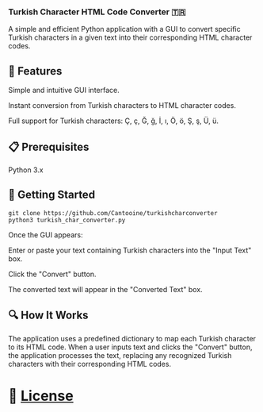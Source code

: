 ### Turkish Character HTML Code Converter 🇹🇷

A simple and efficient Python application with a GUI to convert specific Turkish characters in a given text into their corresponding HTML character codes.

## 🌟 Features

Simple and intuitive GUI interface.

Instant conversion from Turkish characters to HTML character codes.

Full support for Turkish characters: Ç, ç, Ğ, ğ, İ, ı, Ö, ö, Ş, ş, Ü, ü.


## 📋 Prerequisites
Python 3.x

## 🚀 Getting Started

```
git clone https://github.com/Cantooine/turkishcharconverter
python3 turkish_char_converter.py
```
Once the GUI appears:

Enter or paste your text containing Turkish characters into the "Input Text" box.

Click the "Convert" button.

The converted text will appear in the "Converted Text" box.

## 🔍 How It Works

The application uses a predefined dictionary to map each Turkish character to its HTML code. When a user inputs text and clicks the "Convert" button, the application processes the text, replacing any recognized Turkish characters with their corresponding HTML codes.

# 📄 [License](https://i.etsystatic.com/15378848/r/il/0fb5f6/5227105783/il_1588xN.5227105783_8g96.jpg)

